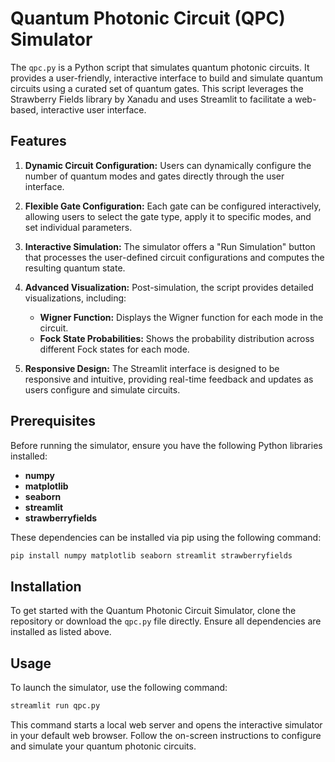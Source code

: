 # Quantum Photonic Circuit (QPC) Simulator

The `qpc.py` is a Python script that simulates quantum photonic circuits. It provides a user-friendly, interactive interface to build and simulate quantum circuits using a curated set of quantum gates. This script leverages the Strawberry Fields library by Xanadu and uses Streamlit to facilitate a web-based, interactive user interface.

## Features

1. **Dynamic Circuit Configuration:** Users can dynamically configure the number of quantum modes and gates directly through the user interface.

2. **Flexible Gate Configuration:** Each gate can be configured interactively, allowing users to select the gate type, apply it to specific modes, and set individual parameters.

3. **Interactive Simulation:** The simulator offers a "Run Simulation" button that processes the user-defined circuit configurations and computes the resulting quantum state.

4. **Advanced Visualization:** Post-simulation, the script provides detailed visualizations, including:
   - **Wigner Function:** Displays the Wigner function for each mode in the circuit.
   - **Fock State Probabilities:** Shows the probability distribution across different Fock states for each mode.

5. **Responsive Design:** The Streamlit interface is designed to be responsive and intuitive, providing real-time feedback and updates as users configure and simulate circuits.

## Prerequisites

Before running the simulator, ensure you have the following Python libraries installed:

- **numpy**
- **matplotlib**
- **seaborn**
- **streamlit**
- **strawberryfields**

These dependencies can be installed via pip using the following command:

```bash
pip install numpy matplotlib seaborn streamlit strawberryfields
```

## Installation

To get started with the Quantum Photonic Circuit Simulator, clone the repository or download the `qpc.py` file directly. Ensure all dependencies are installed as listed above.

## Usage

To launch the simulator, use the following command:

```bash
streamlit run qpc.py
```

This command starts a local web server and opens the interactive simulator in your default web browser. Follow the on-screen instructions to configure and simulate your quantum photonic circuits.
